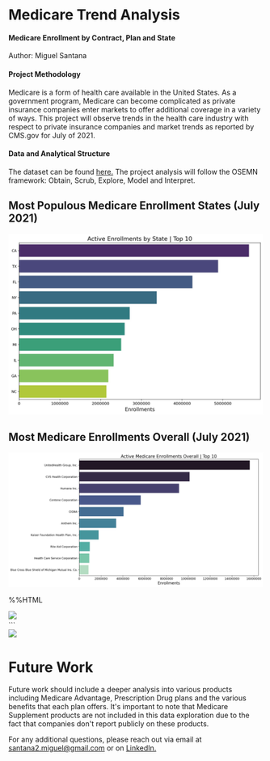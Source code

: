 
# Medicare Trend Analysis

#### Medicare Enrollment by Contract, Plan and State

Author: Miguel Santana

#### Project Methodology
Medicare is a form of health care available in the United States. As a government program, Medicare can become complicated as private insurance companies enter markets to offer additional coverage in a variety of ways. This project will observe trends in the health care industry with respect to private insurance companies and market trends as reported by CMS.gov for July of 2021.

#### Data and Analytical Structure

The dataset can be found [here.](https://www.cms.gov/Research-Statistics-Data-and-Systems/Statistics-Trends-and-Reports/MCRAdvPartDEnrolData/Monthly-Enrollment-by-Contract-Plan-State-County) The project analysis will follow the OSEMN framework: Obtain, Scrub, Explore, Model and Interpret.

## Most Populous Medicare Enrollment States (July 2021)

![!](/images/enrollmentsbystate.jpg)

## Most Medicare Enrollments Overall (July 2021)

![!](/images/enrollmentsbycarrier.jpg)

%%HTML
<div class='tableauPlaceholder' id='viz1626726797393' style='position: relative'><noscript><a href='#'><img alt=' ' src='https:&#47;&#47;public.tableau.com&#47;static&#47;images&#47;Me&#47;MedicareEnrollmentbyParentCompany2021&#47;Sheet1&#47;1_rss.png' style='border: none' /></a></noscript><object class='tableauViz'  style='display:none;'><param name='host_url' value='https%3A%2F%2Fpublic.tableau.com%2F' /> <param name='embed_code_version' value='3' /> <param name='path' value='views&#47;MedicareEnrollmentbyParentCompany2021&#47;Sheet1?:language=en-US&amp;:embed=true&amp;publish=yes' /> <param name='toolbar' value='yes' /><param name='static_image' value='https:&#47;&#47;public.tableau.com&#47;static&#47;images&#47;Me&#47;MedicareEnrollmentbyParentCompany2021&#47;Sheet1&#47;1.png' /> <param name='animate_transition' value='yes' /><param name='display_static_image' value='yes' /><param name='display_spinner' value='yes' /><param name='display_overlay' value='yes' /><param name='display_count' value='yes' /><param name='language' value='en-US' /><param name='filter' value='publish=yes' /></object></div>                <script type='text/javascript'>                    var divElement = document.getElementById('viz1626726797393');                    var vizElement = divElement.getElementsByTagName('object')[0];                    vizElement.style.width='100%';vizElement.style.height=(divElement.offsetWidth*0.75)+'px';                    var scriptElement = document.createElement('script');                    scriptElement.src = 'https://public.tableau.com/javascripts/api/viz_v1.js';                    vizElement.parentNode.insertBefore(scriptElement, vizElement);                </script>
```


<div class='tableauPlaceholder' id='viz1626726797393' style='position: relative'><noscript><a href='#'><img alt=' ' src='https:&#47;&#47;public.tableau.com&#47;static&#47;images&#47;Me&#47;MedicareEnrollmentbyParentCompany2021&#47;Sheet1&#47;1_rss.png' style='border: none' /></a></noscript><object class='tableauViz'  style='display:none;'><param name='host_url' value='https%3A%2F%2Fpublic.tableau.com%2F' /> <param name='embed_code_version' value='3' /> <param name='path' value='views&#47;MedicareEnrollmentbyParentCompany2021&#47;Sheet1?:language=en-US&amp;:embed=true&amp;publish=yes' /> <param name='toolbar' value='yes' /><param name='static_image' value='https:&#47;&#47;public.tableau.com&#47;static&#47;images&#47;Me&#47;MedicareEnrollmentbyParentCompany2021&#47;Sheet1&#47;1.png' /> <param name='animate_transition' value='yes' /><param name='display_static_image' value='yes' /><param name='display_spinner' value='yes' /><param name='display_overlay' value='yes' /><param name='display_count' value='yes' /><param name='language' value='en-US' /><param name='filter' value='publish=yes' /></object></div>                <script type='text/javascript'>                    var divElement = document.getElementById('viz1626726797393');                    var vizElement = divElement.getElementsByTagName('object')[0];                    vizElement.style.width='100%';vizElement.style.height=(divElement.offsetWidth*0.75)+'px';                    var scriptElement = document.createElement('script');                    scriptElement.src = 'https://public.tableau.com/javascripts/api/viz_v1.js';                    vizElement.parentNode.insertBefore(scriptElement, vizElement);                </script>



# Future Work
Future work should include a deeper analysis into various products including Medicare Advantage, Prescription Drug plans and the various benefits that each plan offers. It's important to note that Medicare Supplement products are not included in this data exploration due to the fact that companies don't report publicly on these products. 

For any additional questions, please reach out via email at santana2.miguel@gmail.com or on [LinkedIn.](https://www.linkedin.com/in/miguel-angel-santana-ii-mba-51467276/)


```python

```
